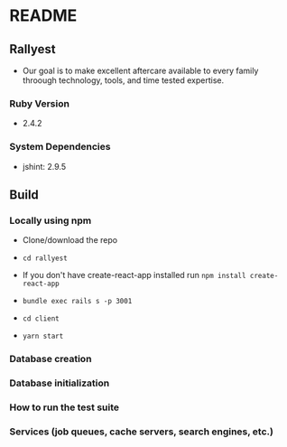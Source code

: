 # README

## Rallyest
* Our goal is to make excellent aftercare available to every family throough technology, tools, and time tested expertise.

### Ruby Version 
* 2.4.2

### System Dependencies
* jshint: 2.9.5

## Build

### Locally using npm
* Clone/download the repo

* `cd rallyest`

* If you don't have create-react-app installed run `npm install create-react-app` 

* `bundle exec rails s -p 3001`

* `cd client`

* `yarn start`

### Database creation

### Database initialization

### How to run the test suite

### Services (job queues, cache servers, search engines, etc.)



